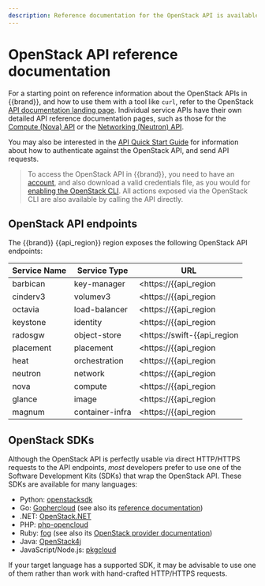 ```yaml
---
description: Reference documentation for the OpenStack API is available from the OpenStack website.
---
```

# OpenStack API reference documentation

For a starting point on reference information about the OpenStack APIs in {{brand}}, and how to use them with a tool like `curl`, refer to the OpenStack [API documentation landing page](https://docs.openstack.org/api-quick-start/).
Individual service APIs have their own detailed API reference documentation pages, such as those for the [Compute (Nova) API](https://docs.openstack.org/api-ref/compute/) or the [Networking (Neutron) API](https://docs.openstack.org/api-ref/network/v2/).

You may also be interested in the [API Quick Start Guide](https://docs.openstack.org/api-quick-start/api-quick-start.html) for information about how to authenticate against the OpenStack API, and send API requests.

> To access the OpenStack API in {{brand}}, you need to have an [account](../../../howto/getting-started/create-account.md), and also download a valid credentials file, as you would for [enabling the OpenStack CLI](../../../howto/getting-started/enable-openstack-cli.md).
> All actions exposed via the OpenStack CLI are also available by calling the API directly.

## OpenStack API endpoints

The {{brand}} {{api_region}} region exposes the following OpenStack API endpoints:

| Service Name | Service Type    | URL                                                             |
| ------------ | ------------    | ---                                                             |
| barbican     | key-manager     | <https://{{api_region|lower}}.{{api_domain}}:9311/>             |
| cinderv3     | volumev3        | <https://{{api_region|lower}}.{{api_domain}}:8776/>             |
| octavia      | load-balancer   | <https://{{api_region|lower}}.{{api_domain}}:9876/>             |
| keystone     | identity        | <https://{{api_region|lower}}.{{api_domain}}:5000/>             |
| radosgw      | object-store    | <https://swift-{{api_region|lower}}.{{api_domain}}/swift/>      |
| placement    | placement       | <https://{{api_region|lower}}.{{api_domain}}:8780/>             |
| heat         | orchestration   | <https://{{api_region|lower}}.{{api_domain}}:8004/>             |
| neutron      | network         | <https://{{api_region|lower}}.{{api_domain}}:9696/>             |
| nova         | compute         | <https://{{api_region|lower}}.{{api_domain}}:8774/>             |
| glance       | image           | <https://{{api_region|lower}}.{{api_domain}}:9292/>             |
| magnum       | container-infra | <https://{{api_region|lower}}.{{api_domain}}:9511/>             |

## OpenStack SDKs

Although the OpenStack API is perfectly usable via direct HTTP/HTTPS requests to the API endpoints, *most* developers prefer to use one of the Software Development Kits (SDKs) that wrap the OpenStack API.
These SDKs are available for many languages:

* Python: [openstacksdk](https://docs.openstack.org/openstacksdk/latest/)
* Go: [Gophercloud](http://gophercloud.io/) (see also its [reference documentation](https://pkg.go.dev/github.com/gophercloud/gophercloud))
* .NET: [OpenStack.NET](https://www.openstacknetsdk.org/)
* PHP: [php-opencloud](https://php-openstack-sdk.readthedocs.io/en/latest/)
* Ruby: [fog](https://fog.github.io/) (see also its [OpenStack provider documentation](https://github.com/fog/fog-openstack/blob/master/docs/getting_started.md))
* Java: [OpenStack4j](https://openstack4j.github.io/)
* JavaScript/Node.js: [pkgcloud](https://github.com/pkgcloud/pkgcloud)

If your target language has a supported SDK, it may be advisable to use one of them rather than work with hand-crafted HTTP/HTTPS requests.

